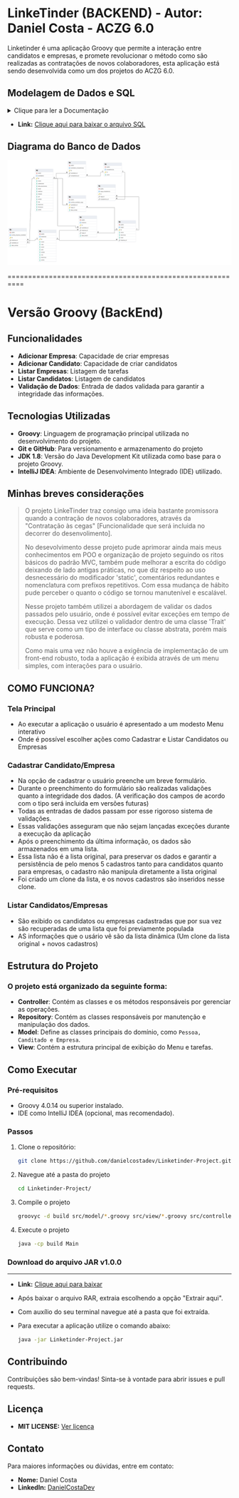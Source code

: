# LinkeTinder (BACKEND) - Autor: Daniel Costa - ACZG 6.0

Linketinder é uma aplicação Groovy que permite a interação entre candidatos e empresas, e promete revolucionar o método como são realizadas as contratações de novos colaboradores, esta aplicação está sendo desenvolvida como um dos projetos do ACZG 6.0.

## Modelagem de Dados e SQL

<details><summary>Clique para ler a Documentação</summary>

## Tecnologias Utilizadas

- **POSTGRESQL**: Banco de dados utilizado para comportar os dados (Versão: 17.0)
- **PGADMIN**: SGBD (Sistema de gerenciamento de Banco de dados do Postgres). Utilizei principalmente para elaboração do Diagrama de Entidade e Relacionamento, e para execução dos scripts SQL

# Modelagem de Dados Linketinder

A partir dessa estrutura e da implementação em código, o sistema será capaz de permitir que empresas publiquem vagas, candidatos possam curtir essas vagas e empresas possam curtir candidatos diretamente. Segue abaixo uma explicação de cada entidade e suas relações.

## Entidades Principais
**Candidatos (candidatos)**

Armazena as informações pessoais dos candidatos, como nome, sobrenome, email, telefone, CPF, formação e uma breve descrição.
Os candidatos podem curtir vagas específicas, mas não podem curtir empresas diretamente.

**Empresas (empresas)**

Armazena as informações das empresas, como nome, CNPJ, email, endereço e uma descrição.
As empresas podem curtir diretamente os perfis de candidatos, demonstrando interesse.

**Vagas (vagas)**

Representa as oportunidades de emprego criadas pelas empresas, com detalhes como nome da vaga, descrição e local.
Os candidatos podem curtir as vagas, e essa interação é armazenada na tabela de curtidas.

## Relacionamentos

**Candidatos - Competências (candidato_competencias)**

Relação de muitos para muitos (N) entre candidatos e competências. Cada candidato pode ter várias competências, e uma competência pode ser compartilhada por vários candidatos.

**Vagas - Competências (vaga_competencia)**

Relação de muitos para muitos (N) entre vagas e competências. Cada vaga pode requerer várias competências, e uma competência pode ser exigida por várias vagas.

**Curtidas de Candidatos em Vagas (curtida_candidato_vaga)**

Relaciona candidatos e vagas em uma relação de muitos para muitos (N).
Armazena as curtidas feitas por candidatos em vagas específicas, sem qualquer interação direta com as empresas.

**Curtidas de Empresas em Candidatos (curtida_empresa_candidato)**

Relaciona empresas e candidatos em uma relação de muitos para muitos (N).
As empresas podem visualizar e curtir os candidatos diretamente, demonstrando interesse por perfis específicos.

**Matches (matches)**

Armazena os matches entre empresas e candidatos, quando ambos demonstram interesse.
Um match ocorre quando um candidato curte uma vaga e a empresa responsável pela vaga curte o candidato.

## Fluxo de Curtidas

**Candidatos curtem vagas:** Os candidatos não interagem diretamente com as empresas. Eles podem curtir apenas as vagas publicadas pelas empresas.

**Empresas curtem candidatos:** As empresas têm a capacidade de curtir diretamente o perfil dos candidatos, sem a necessidade de uma interação inicial por parte do candidato.

## Minhas considerações

Esta modelagem permite uma dinâmica de match semelhante a aplicativos de relacionamento (No caso especificamente o Tinder), onde tanto candidatos quanto empresas podem demonstrar interesse uns nos outros.

A estrutura de curtidas mediada pelas vagas permite que candidatos interajam apenas com as oportunidades de emprego, enquanto as empresas podem interagir diretamente com os perfis de candidatos.
</details>

- **Link:** [Clique aqui para baixar o arquivo SQL](https://github.com/danielcostadev/linketinder-backend/raw/master/linketinder-db.sql)

## Diagrama do Banco de Dados

![Diagrama de Entidade e Relacionamento do Linketinder](linketinder-DER.png)

==========================================================

# Versão Groovy (BackEnd)

## Funcionalidades

- **Adicionar Empresa**: Capacidade de criar empresas
- **Adicionar Candidato**: Capacidade de criar candidatos
- **Listar Empresas**: Listagem de tarefas
- **Listar Candidatos**: Listagem de candidatos
- **Validação de Dados**: Entrada de dados validada para garantir a integridade das informações.

## Tecnologias Utilizadas

- **Groovy**: Linguagem de programação principal utilizada no desenvolvimento do projeto.
- **Git e GitHub**: Para versionamento e armazenamento do projeto
- **JDK 1.8**: Versão do Java Development Kit utilizada como base para o projeto Groovy.
- **IntelliJ IDEA**: Ambiente de Desenvolvimento Integrado (IDE) utilizado.

## Minhas breves considerações

> O projeto LinkeTinder traz consigo uma ideia bastante promissora quando a contração de novos colaboradores, através da "Contratação às cegas" [Funcionalidade que será incluida no decorrer do desenvolimento].
> 
> No desevolvimento desse projeto pude aprimorar ainda mais meus conhecimentos em POO e organização de projeto seguindo os ritos básicos do padrão MVC, também pude melhorar a escrita do código deixando de lado
> antigas práticas, no que diz respeito ao uso desnecessário do modificador 'static', comentários redundantes e nomenclatura com prefixos repetitivos. Com essa mudança de hábito pude perceber o quanto o código
> se tornou manutenível e escalável.
>
> Nesse projeto também utilizei a abordagem de validar os dados passados pelo usuário, onde é possível evitar exceções em tempo de execução.
> Dessa vez utilizei o validador dentro de uma classe 'Trait' que serve como um tipo de interface ou classe abstrata, porém mais robusta e poderosa.
>
> Como mais uma vez não houve a exigência de implementação de um front-end robusto, toda a aplicação é exibida através de um menu simples, com interações para o usuário.
>

## COMO FUNCIONA?
### Tela Principal
- Ao executar a aplicação o usuário é apresentado a um modesto Menu interativo
- Onde é possível escolher ações como Cadastrar e Listar Candidatos ou Empresas
### Cadastrar Candidato/Empresa
- Na opção de cadastrar o usuário preenche um breve formulário.
- Durante o preenchimento do formulário são realizadas validações quanto a integridade dos dados. (A verificação dos campos de acordo com o tipo será incluida em versões futuras)
- Todas as entradas de dados passam por esse rigoroso sistema de validações.
- Essas validações asseguram que não sejam lançadas exceções durante a execução da aplicação
- Após o preenchimento da última informação, os dados são armazenados em uma lista.
- Essa lista não é a lista original, para preservar os dados e garantir a persistência de pelo menos 5 cadastros tanto para candidatos quanto para empresas, o cadastro não manipula diretamente a lista original
- Foi criado um clone da lista, e os novos cadastros são inseridos nesse clone.
### Listar Candidatos/Empresas
- São exibido os candidatos ou empresas cadastradas que por sua vez são recuperadas de uma lista que foi previamente populada
- AS informações que o usário vê são da lista dinâmica (Um clone da lista original + novos cadastros)

## Estrutura do Projeto

### O projeto está organizado da seguinte forma:

- **Controller**: Contém as classes e os métodos responsáveis por gerenciar as operações.
- **Repository**: Contém as classes responsáveis por manutenção e manipulação dos dados.
- **Model**: Define as classes principais do domínio, como `Pessoa, Canditado e Empresa`.
- **View**: Contém a estrutura principal de exibição do Menu e tarefas.


## Como Executar

### Pré-requisitos

- Groovy 4.0.14 ou superior instalado.
- IDE como IntelliJ IDEA (opcional, mas recomendado).

### Passos

1. Clone o repositório:

   ```bash
   git clone https://github.com/danielcostadev/Linketinder-Project.git

2. Navegue até a pasta do projeto

   ```bash
   cd Linketinder-Project/

3. Compile o projeto

   ```bash
   groovyc -d build src/model/*.groovy src/view/*.groovy src/controller/*.groovy src/repository/*.groovy

4. Execute o projeto

   ```bash
   java -cp build Main

### Download do arquivo JAR v1.0.0

---

- **Link:** [Clique aqui para baixar](https://github.com/danielcostadev/linketinder-backend/raw/master/Linketinder-Project.jar)
- Após baixar o arquivo RAR, extraia escolhendo a opção "Extrair aqui".
- Com auxílio do seu terminal navegue até a pasta que foi extraída.
- Para executar a aplicação utilize o comando abaixo:

   ```bash
  java -jar Linketinder-Project.jar

## Contribuindo

Contribuições são bem-vindas! Sinta-se à vontade para abrir issues e pull requests.

## Licença

- **MIT LICENSE:** [Ver licença](https://github.com/danielcostadev/linketinder-backend/blob/master/LICENSE)


## Contato

Para maiores informações ou dúvidas, entre em contato:

- **Nome:** Daniel Costa
- **LinkedIn:** [DanielCostaDev](https://www.linkedin.com/in/danielcostadev)
